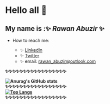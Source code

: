 # Hello all 👋
## My name is :✨ ***Rawan Abuzir***  ✨

-  How to reach me: 


    - ✨ [LinkedIn](https://www.linkedin.com/in/rawan-khaled-9a3252214)   
     - ✨ [Twitter](https://twitter.com/Rawan_AbuZir)
    - ✨ email: rawan_abuzir@outlook.com
      <b>
   
✨✨✨✨✨✨✨✨✨✨✨✨✨✨✨✨✨
  <br>

![Anurag's GitHub stats](https://github-readme-stats.vercel.app/api?username=rawanabuzir&show_icons=true&theme=blueberry_duo)      <br>
✨✨✨✨✨✨✨✨✨✨✨✨✨✨✨✨✨<br>
[![Top Langs](https://github-readme-stats.vercel.app/api/top-langs/?username=rawanabuzir&layout=compact)](https://github.com/rawanabuzir/github-readme-stats) <br>✨✨✨✨✨✨✨✨✨✨✨✨✨✨✨✨✨<br>
